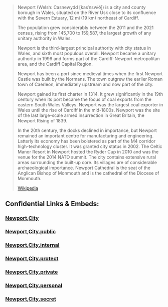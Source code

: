 
> Newport (Welsh: Casnewydd [kasˈnɛwɨð]) is a city and county borough in Wales, 
> situated on the River Usk close to its confluence with the Severn Estuary, 
> 12 mi (19 km) northeast of Cardiff. 
> 
> The population grew considerably between the 2011 and the 2021 census, 
> rising from 145,700 to 159,587, the largest growth of any unitary authority in Wales. 
> 
> Newport is the third-largest principal authority with city status in Wales, 
> and sixth most populous overall. 
> Newport became a unitary authority in 1996 
> and forms part of the Cardiff-Newport metropolitan area, and the Cardiff Capital Region.
>
> Newport has been a port since medieval times 
> when the first Newport Castle was built by the Normans. 
> The town outgrew the earlier Roman town of Caerleon, 
> immediately upstream and now part of the city. 
> 
> Newport gained its first charter in 1314. It grew significantly in the 19th century when its port became the focus of coal exports from the eastern South Wales Valleys. Newport was the largest coal exporter in Wales until the rise of Cardiff in the mid-1800s. Newport was the site of the last large-scale armed insurrection in Great Britain, the Newport Rising of 1839.
>
> In the 20th century, the docks declined in importance, but Newport remained an important centre for manufacturing and engineering. Latterly its economy has been bolstered as part of the M4 corridor high-technology cluster. It was granted city status in 2002. The Celtic Manor Resort in Newport hosted the Ryder Cup in 2010 and was the venue for the 2014 NATO summit. The city contains extensive rural areas surrounding the built-up core. Its villages are of considerable archaeological importance. Newport Cathedral is the seat of the Anglican Bishop of Monmouth and is the cathedral of the Diocese of Monmouth.
>
> [Wikipedia](https://en.wikipedia.org/wiki/Newport,%20Wales)


## Confidential Links & Embeds: 

### [Newport,City](/_Standards/Earth/Continent/Europe/Europe~North/UK/Wales/counties~Wales/Newport,County/Newport,City.md) 

### [Newport,City.public](/_public/Earth/Continent/Europe/Europe~North/UK/Wales/counties~Wales/Newport,County/Newport,City.public.md) 

### [Newport,City.internal](/_internal/Earth/Continent/Europe/Europe~North/UK/Wales/counties~Wales/Newport,County/Newport,City.internal.md) 

### [Newport,City.protect](/_protect/Earth/Continent/Europe/Europe~North/UK/Wales/counties~Wales/Newport,County/Newport,City.protect.md) 

### [Newport,City.private](/_private/Earth/Continent/Europe/Europe~North/UK/Wales/counties~Wales/Newport,County/Newport,City.private.md) 

### [Newport,City.personal](/_personal/Earth/Continent/Europe/Europe~North/UK/Wales/counties~Wales/Newport,County/Newport,City.personal.md) 

### [Newport,City.secret](/_secret/Earth/Continent/Europe/Europe~North/UK/Wales/counties~Wales/Newport,County/Newport,City.secret.md)

